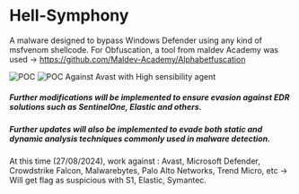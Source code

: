 # Hell-Symphony
A malware designed to bypass Windows Defender using any kind of msfvenom shellcode. For Obfuscation, a tool from maldev Academy was used -> https://github.com/Maldev-Academy/Alphabetfuscation

![POC](https://github.com/user-attachments/assets/58f608f3-4fcd-4447-b395-519ba50ada59)
![POC Against Avast with High sensibility agent](https://github.com/user-attachments/assets/ad05f244-704b-4fef-8751-5146d004950c)

##### Further modifications will be implemented to ensure evasion against EDR solutions such as SentinelOne, Elastic and others.
##### Further updates will also be implemented to evade both static and dynamic analysis techniques commonly used in malware detection.
    
At this time (27/08/2024), work against : Avast, Microsoft Defender, Crowdstrike Falcon, Malwarebytes, Palo Alto Networks, Trend Micro, etc
-> Will get flag as suspicious with S1, Elastic, Symantec. 
